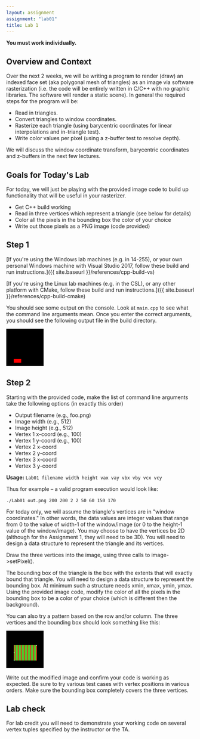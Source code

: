 ```yaml
---
layout: assignment
assignment: "lab01"
title: Lab 1
---
```


**You must work individually.**


## Overview and Context

Over the next 2 weeks, we will be writing a program to render (draw) an indexed face set (aka polygonal mesh of triangles) as an image via software rasterization
(i.e. the code will be entirely written in C/C++ with no graphic libraries. The software will render a static scene).
In general the required steps for the program will be:

- Read in triangles.
- Convert triangles to window coordinates.
- Rasterize each triangle (using barycentric coordinates for linear interpolations and in-triangle test).
- Write color values per pixel (using a z-buffer test to resolve depth).

We will discuss the window coordinate transform, barycentric coordinates and z-buffers in the next few lectures.


## Goals for Today's Lab

For today, we will just be playing with the provided image code to build up functionality that will be useful in your rasterizer.

- Get C++ build working
- Read in three vertices which represent a triangle (see below for details)
- Color all the pixels in the bounding box the color of your choice
- Write out those pixels as a PNG image (code provided)


## Step 1

[If you're using the Windows lab machines (e.g. in 14-255), or your own personal Windows machine with Visual Studio 2017, follow these build and run instructions.]({{ site.baseurl }}/references/cpp-build-vs)

[If you're using the Linux lab machines (e.g. in the CSL), or any other platform with CMake, follow these build and run instructions.]({{ site.baseurl }}/references/cpp-build-cmake)

You should see some output on the console.
Look at `main.cpp` to see what the command line arguments mean.
Once you enter the correct arguments, you should see the following output file in the build directory.

![lab1_1](lab1_1.png)


## Step 2

Starting with the provided code, make the list of command line arguments take the following options (in exactly this order)

- Output filename (e.g., foo.png)
- Image width (e.g., 512)
- Image height (e.g., 512)
- Vertex 1 x-coord (e.g., 100)
- Vertex 1 y-coord (e.g., 100)
- Vertex 2 x-coord
- Vertex 2 y-coord
- Vertex 3 x-coord
- Vertex 3 y-coord

**Usage:** `Lab01 filename width height vax vay vbx vby vcx vcy`

Thus for example – a valid program execution would look like:

```
./Lab01 out.png 200 200 2 2 50 60 150 170
```

For today only, we will assume the triangle's vertices are in "window coordinates."
In other words, the data values are integer values that range from 0 to the value of width-1 of the window/image (or 0 to the height-1 value of the window/image).
You may choose to have the vertices be 2D (although for the Assignment 1, they will need to be 3D).
You will need to design a data structure to represent the triangle and its vertices.

Draw the three vertices into the image, using three calls to image->setPixel().

The bounding box of the triangle is the box with the extents that will exactly bound that triangle.
You will need to design a data structure to represent the bounding box.
At minimum such a structure needs xmin, xmax, ymin, ymax. Using the provided image code, modify the color of all the pixels in the bounding box to be a color of your choice (which is different then the background).

You can also try a pattern based on the row and/or column.
The three vertices and the bounding box should look something like this:

![lab1_2](lab1_2.png)

Write out the modified image and confirm your code is working as expected.
Be sure to try various test cases with vertex positions in various orders.
Make sure the bounding box completely covers the three vertices.

## Lab check

For lab credit you will need to demonstrate your working code on several vertex tuples specified by the instructor or the TA.
